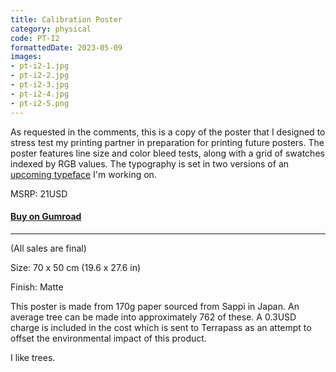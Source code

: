 ```yaml
---
title: Calibration Poster
category: physical
code: PT-I2
formattedDate: 2023-05-09
images:
- pt-i2-1.jpg
- pt-i2-2.jpg
- pt-i2-3.jpg
- pt-i2-4.jpg
- pt-i2-5.png
---
```


As requested in the comments, this is a copy of the poster that I designed to stress test my printing partner in preparation for printing future posters. The poster features line size and color bleed tests, along with a grid of swatches indexed by RGB values. The typography is set in two versions of an [upcoming typeface](../hyperwalk) I'm working on.

MSRP: 21USD

#### [Buy on Gumroad](https://pedestriantactics.gumroad.com/l/pt-i2)

---

<div class="details">

(All sales are final)

Size: 70 x 50 cm (19.6 x 27.6 in)

Finish: Matte

</div>

<div class="environment">

This poster is made from 170g paper sourced from Sappi in Japan. An average tree can be made into approximately 762 of these. A 0.3USD charge is included in the cost which is sent to Terrapass as an attempt to offset the environmental impact of this product.

I like trees.

</div>